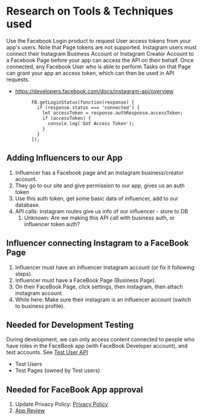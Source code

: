 # Research on Tools & Techniques used

Use the Facebook Login product to request User access tokens from your app's users. Note that Page tokens are not supported. Instagram users must connect their Instagram Business Account or Instagram Creator Account to a Facebook Page before your app can access the API on their behalf. Once connected, any Facebook User who is able to perform Tasks on that Page can grant your app an access token, which can then be used in API requests.
- https://developers.facebook.com/docs/instagram-api/overview

            FB.getLoginStatus(function(response) {
              if (response.status === 'connected') {
                let accessToken = response.authResponse.accessToken;
                if (accessToken) {
                  console.log('Got Access Token');
                }
              }
            });

## Adding Influencers to our App

1. Influencer has a Facebook page and an instagram business/creator account.
2. They go to our site and give permission to our app, gives us an auth token
3. Use this auth token, get some basic data of influencer, add to our database.
4. API calls: instagram routes give us info of our influencer - store to DB
   1. Unknown: Are we making this API call with business auth, or influencer token auth?

## Influencer connecting Instagram to a FaceBook Page

1. Influencer must have an influencer instagram account (or fix it following steps).
2. Influencer must have a FaceBook Page (Business Page).
3. On their FaceBook Page, click settings, then instagram, then attach instagram account.
4. While here: Make sure their instagram is an influencer account (switch to business profile).

## Needed for Development Testing

During development, we can only access content connected to people who have roles in the FaceBook app (with FaceBook Developer account), and test accounts. See [Test User API](https://developers.facebook.com/docs/graph-api/reference/v4.0/test-user)

- Test Users
- Test Pages (owned by Test users)

## Needed for FaceBook App approval

1. Update Privacy Policy: [Privacy Policy](https://fb-test-251219.appspot.com/privacy)
2. [App Review](https://developers.facebook.com/docs/apps/review)
